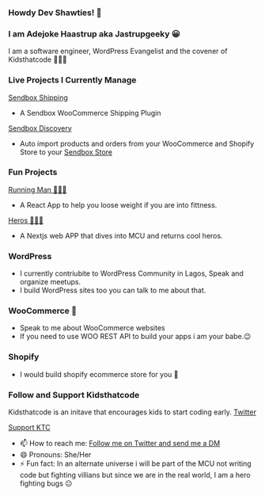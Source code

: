 ### Howdy Dev Shawties! 👋

### I am Adejoke Haastrup aka Jastrupgeeky 😀
I am a software engineer, WordPress Evangelist and the covener of Kidsthatcode 👩🏾‍💻

### Live Projects I Currently Manage 
[Sendbox Shipping](https://github.com/jhaastrup/sendbox-shipping)
- A Sendbox WooCommerce Shipping Plugin

[Sendbox Discovery](https://github.com/jhaastrup/sendbox-discovery)
- Auto import products and orders from your WooCommerce and Shopify Store to your [Sendbox Store](https://sendbox.co/)

### Fun Projects 
[Running Man 🏃🏾‍♀️](https://github.com/jhaastrup/running-man) 
- A React App to help you loose weight if you are into fittness. 

[Heros 🦸🏽‍♀️](https://github.com/jhaastrup/heros)
- A Nextjs web APP that dives into MCU and returns cool heros.

### WordPress
- I currently contriubite to WordPress Community in Lagos, Speak and organize meetups. 
- I build WordPress sites too you can talk to me about that. 

### WooCommerce 💬
- Speak to me about WooCommerce websites
-  If you need to use WOO REST API to build your apps i am your babe.😉 

### Shopify 
- I would build shopify ecommerce store for you 🛒

### Follow and Support Kidsthatcode
Kidsthatcode is an initave that encourages kids to start coding early. 
[Twitter](https://twitter.com/kidsthatcodeNG)

[Support KTC](https://kidsthatcode.com.ng/sponsor/)

- 📫 How to reach me: [Follow me on Twitter and send me a DM](https://twitter.com/Jasgeekythe6th)
- 😄 Pronouns: She/Her
- ⚡ Fun fact: In an alternate universe i will be part of the MCU not writing code but fighting villians but since we are in the real world, I am a hero fighting bugs 😐

